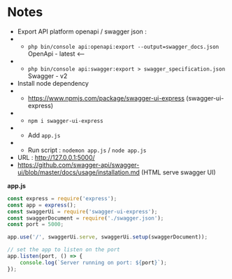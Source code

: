 # Notes

- Export API platform openapi / swagger json : 
- - `php bin/console api:openapi:export --output=swagger_docs.json` OpenApi - latest <--
- - `php bin/console api:swagger:export > swagger_specification.json` Swagger - v2
- Install node dependency
- - https://www.npmjs.com/package/swagger-ui-express (swagger-ui-express)
- - `npm i swagger-ui-express`
- - Add `app.js`
- - Run script : `nodemon app.js` / `node app.js`
- URL : http://127.0.0.1:5000/
- https://github.com/swagger-api/swagger-ui/blob/master/docs/usage/installation.md (HTML serve swagger UI)

**app.js**

```js
const express = require('express');
const app = express();
const swaggerUi = require('swagger-ui-express');
const swaggerDocument = require('./swagger.json');
const port = 5000;

app.use('/', swaggerUi.serve, swaggerUi.setup(swaggerDocument));

// set the app to listen on the port
app.listen(port, () => {
    console.log(`Server running on port: ${port}`);
});
```
